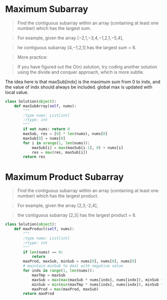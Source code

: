 # Maximum Subarray

> Find the contiguous subarray within an array (containing at least one number) which has the largest sum.

> For example, given the array [−2,1,−3,4,−1,2,1,−5,4],

> he contiguous subarray [4,−1,2,1] has the largest sum = 6.

> More practice:

> If you have figured out the O(n) solution, try coding another solution using the divide and conquer approach, which is more subtle.

The idea here is that maxSub[indx] is the maximum sum from 0 to indx, and the value of indx should always be included. global max is updated with local value.

```Python
class Solution(object):
    def maxSubArray(self, nums):
        """
        :type nums: List[int]
        :rtype: int
        """
        if not nums: return 0
        maxSub, res = [0] * len(nums), nums[0]
        maxSub[0] = nums[0]
        for i in xrange(1, len(nums)):
            maxSub[i] = max(maxSub[i-1], 0) + nums[i]
            res = max(res, maxSub[i])
        return res
```

# Maximum Product Subarray

> Find the contiguous subarray within an array (containing at least one number) which has the largest product.

> For example, given the array [2,3,-2,4],

> the contiguous subarray [2,3] has the largest product = 6.

```Python
class Solution(object):
    def maxProduct(self, nums):
        """
        :type nums: List[int]
        :rtype: int
        """
        if len(nums) == 0:
            return
        maxProd, maxSub, minSub = nums[0], nums[0], nums[0]
        # maintain minSub to deal with negative value
        for indx in range(1, len(nums)):
            maxTmp = maxSub
            maxSub = max(max(maxSub * nums[indx], nums[indx]), minSub * nums[indx])
            minSub = min(min(maxTmp * nums[indx], nums[indx]), minSub * nums[indx])
            maxProd = max(maxProd, maxSub)
        return maxProd
```
